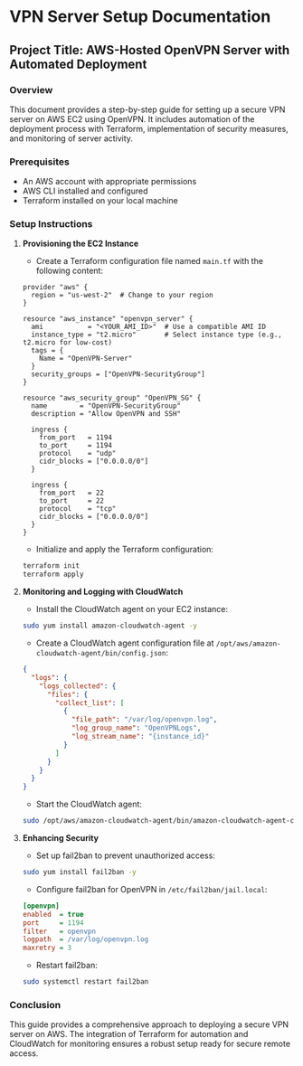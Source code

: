 
# VPN Server Setup Documentation

## Project Title: AWS-Hosted OpenVPN Server with Automated Deployment

### Overview
This document provides a step-by-step guide for setting up a secure VPN server on AWS EC2 using OpenVPN. It includes automation of the deployment process with Terraform, implementation of security measures, and monitoring of server activity.

### Prerequisites
- An AWS account with appropriate permissions
- AWS CLI installed and configured
- Terraform installed on your local machine

### Setup Instructions

1. **Provisioning the EC2 Instance**
   - Create a Terraform configuration file named `main.tf` with the following content:
   ```hcl
   provider "aws" {
     region = "us-west-2"  # Change to your region
   }

   resource "aws_instance" "openvpn_server" {
     ami           = "<YOUR_AMI_ID>"  # Use a compatible AMI ID
     instance_type = "t2.micro"       # Select instance type (e.g., t2.micro for low-cost)
     tags = {
       Name = "OpenVPN-Server"
     }
     security_groups = ["OpenVPN-SecurityGroup"]
   }

   resource "aws_security_group" "OpenVPN_SG" {
     name        = "OpenVPN-SecurityGroup"
     description = "Allow OpenVPN and SSH"

     ingress {
       from_port   = 1194
       to_port     = 1194
       protocol    = "udp"
       cidr_blocks = ["0.0.0.0/0"]
     }

     ingress {
       from_port   = 22
       to_port     = 22
       protocol    = "tcp"
       cidr_blocks = ["0.0.0.0/0"]
     }
   }
   ```

   - Initialize and apply the Terraform configuration:
   ```bash
   terraform init
   terraform apply
   ```

2. **Monitoring and Logging with CloudWatch**
   - Install the CloudWatch agent on your EC2 instance:
   ```bash
   sudo yum install amazon-cloudwatch-agent -y
   ```
   - Create a CloudWatch agent configuration file at `/opt/aws/amazon-cloudwatch-agent/bin/config.json`:
   ```json
   {
     "logs": {
       "logs_collected": {
         "files": {
           "collect_list": [
             {
               "file_path": "/var/log/openvpn.log",
               "log_group_name": "OpenVPNLogs",
               "log_stream_name": "{instance_id}"
             }
           ]
         }
       }
     }
   }
   ```
   - Start the CloudWatch agent:
   ```bash
   sudo /opt/aws/amazon-cloudwatch-agent/bin/amazon-cloudwatch-agent-ctl -a start -m ec2 -c file:/opt/aws/amazon-cloudwatch-agent/bin/config.json
   ```

3. **Enhancing Security**
   - Set up fail2ban to prevent unauthorized access:
   ```bash
   sudo yum install fail2ban -y
   ```
   - Configure fail2ban for OpenVPN in `/etc/fail2ban/jail.local`:
   ```ini
   [openvpn]
   enabled  = true
   port     = 1194
   filter   = openvpn
   logpath  = /var/log/openvpn.log
   maxretry = 3
   ```
   - Restart fail2ban:
   ```bash
   sudo systemctl restart fail2ban
   ```

### Conclusion
This guide provides a comprehensive approach to deploying a secure VPN server on AWS. The integration of Terraform for automation and CloudWatch for monitoring ensures a robust setup ready for secure remote access.
